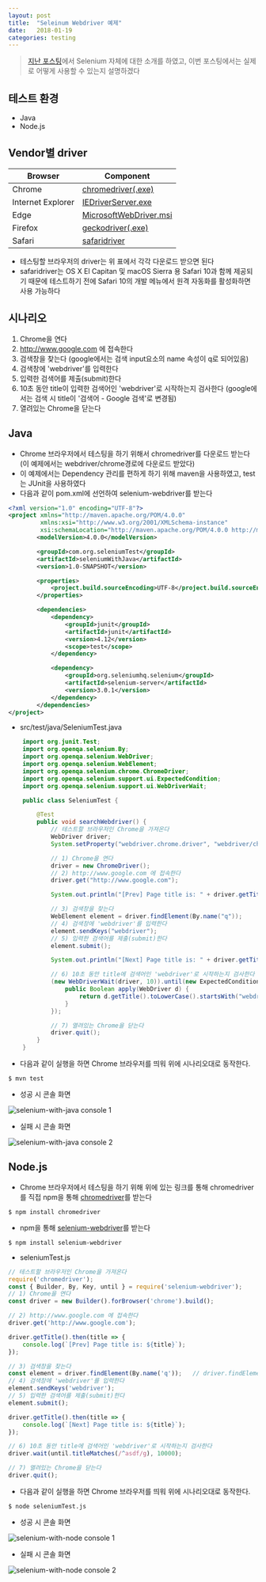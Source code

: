 ```yaml
---
layout: post
title:  "Seleinum Webdriver 예제"
date:   2018-01-19
categories: testing
---
```


> [지난 포스팅](https://github.com/pinkstarfish/pinkstarfish.github.io/blob/master/posts/testing/2018/01/10/what-is-selenium-webdriver.md)에서 Selenium 자체에 대한 소개를 하였고, 이번 포스팅에서는 실제로 어떻게 사용할 수 있는지 설명하겠다

## 테스트 환경
* Java
* Node.js

## Vendor별 driver

|Browser|Component|
|-------|---------|
|Chrome|[chromedriver(.exe)](http://chromedriver.storage.googleapis.com/index.html)|
|Internet Explorer|[IEDriverServer.exe](http://selenium-release.storage.googleapis.com/index.html)|
|Edge|[MicrosoftWebDriver.msi](https://developer.microsoft.com/en-us/microsoft-edge/tools/webdriver/)|
|Firefox|[geckodriver(.exe)](https://github.com/mozilla/geckodriver/releases/)|
|Safari|[safaridriver](https://developer.apple.com/library/content/releasenotes/General/WhatsNewInSafari/Articles/Safari_10_0.html#//apple_ref/doc/uid/TP40014305-CH11-DontLinkElementID_28)|

* 테스팅할 브라우저의 driver는 위 표에서 각각 다운로드 받으면 된다
* safaridriver는 OS X El Capitan 및 macOS Sierra 용 Safari 10과 함께 제공되기 때문에 테스트하기 전에 Safari 10의 개발 메뉴에서 원격 자동화를 활성화하면 사용 가능하다

## 시나리오
1. Chrome을 연다
1. http://www.google.com 에 접속한다
1. 검색창을 찾는다 (google에서는 검색 input요소의 name 속성이 q로 되어있음)
1. 검색창에 'webdriver'를 입력한다
1. 입력한 검색어를 제출(submit)한다
1. 10초 동안 title이 입력한 검색어인 'webdriver'로 시작하는지 검사한다 (google에서는 검색 시 title이 '검색어 - Google 검색'로 변경됨)
1. 열려있는 Chrome을 닫는다

## Java
* Chrome 브라우저에서 테스팅을 하기 위해서 chromedriver를 다운로드 받는다 (이 예제에서는 webdriver/chrome경로에 다운로드 받았다)
* 이 예제에서는 Dependency 관리를 편하게 하기 위해 maven을 사용하였고, test는 JUnit을 사용하였다
* 다음과 같이 pom.xml에 선언하여 selenium-webdriver를 받는다

```xml
<?xml version="1.0" encoding="UTF-8"?>
<project xmlns="http://maven.apache.org/POM/4.0.0"
         xmlns:xsi="http://www.w3.org/2001/XMLSchema-instance"
         xsi:schemaLocation="http://maven.apache.org/POM/4.0.0 http://maven.apache.org/xsd/maven-4.0.0.xsd">
        <modelVersion>4.0.0</modelVersion>

        <groupId>com.org.seleniumTest</groupId>
        <artifactId>seleniumWithJava</artifactId>
        <version>1.0-SNAPSHOT</version>

        <properties>
            <project.build.sourceEncoding>UTF-8</project.build.sourceEncoding>
        </properties>

        <dependencies>
            <dependency>
                <groupId>junit</groupId>
                <artifactId>junit</artifactId>
                <version>4.12</version>
                <scope>test</scope>
            </dependency>

            <dependency>
                <groupId>org.seleniumhq.selenium</groupId>
                <artifactId>selenium-server</artifactId>
                <version>3.0.1</version>
            </dependency>
        </dependencies>
</project>
```
* src/test/java/SeleniumTest.java
```java
    import org.junit.Test;
    import org.openqa.selenium.By;
    import org.openqa.selenium.WebDriver;
    import org.openqa.selenium.WebElement;
    import org.openqa.selenium.chrome.ChromeDriver;
    import org.openqa.selenium.support.ui.ExpectedCondition;
    import org.openqa.selenium.support.ui.WebDriverWait;

    public class SeleniumTest {

        @Test
        public void searchWebdriver() {
            // 테스트할 브라우저인 Chrome을 가져온다
            WebDriver driver;
            System.setProperty("webdriver.chrome.driver", "webdriver/chrome/chromedriver");

            // 1) Chrome을 연다
            driver = new ChromeDriver();
            // 2) http://www.google.com 에 접속한다
            driver.get("http://www.google.com");

            System.out.println("[Prev] Page title is: " + driver.getTitle());

            // 3) 검색창을 찾는다
            WebElement element = driver.findElement(By.name("q"));
            // 4) 검색창에 'webdriver'를 입력한다
            element.sendKeys("webdriver");
            // 5) 입력한 검색어를 제출(submit)한다
            element.submit();

            System.out.println("[Next] Page title is: " + driver.getTitle());

            // 6) 10초 동안 title에 검색어인 'webdriver'로 시작하는지 검사한다
            (new WebDriverWait(driver, 10)).until(new ExpectedCondition<Boolean>() {
                public Boolean apply(WebDriver d) {
                    return d.getTitle().toLowerCase().startsWith("webdriver");
                }
            });

            // 7) 열려있는 Chrome을 닫는다
            driver.quit();
        }
    }
```
* 다음과 같이 실행을 하면 Chrome 브라우저를 띄워 위에 시나리오대로 동작한다.
```
$ mvn test
```
* 성공 시 콘솔 화면

![selenium-with-java console 1](/assets/img/testing/selenium-with-java.1.png)

* 실패 시 콘솔 화면

![selenium-with-java console 2](/assets/img/testing/selenium-with-java.2.png)


## Node.js
* Chrome 브라우저에서 테스팅을 하기 위해 위에 있는 링크를 통해 chromedriver를 직접 npm을 통해 [chromedriver](https://www.npmjs.com/package/chromedriver)를 받는다
```
$ npm install chromedriver
```
* npm을 통해 [selenium-webdriver](https://www.npmjs.com/package/selenium-webdriver)를 받는다
```
$ npm install selenium-webdriver
```
* seleniumTest.js

```javascript
// 테스트할 브라우저인 Chrome을 가져온다
require('chromedriver');
const { Builder, By, Key, until } = require('selenium-webdriver');
// 1) Chrome을 연다
const driver = new Builder().forBrowser('chrome').build();

// 2) http://www.google.com 에 접속한다
driver.get('http://www.google.com');

driver.getTitle().then(title => {
    console.log(`[Prev] Page title is: ${title}`);
});

// 3) 검색창을 찾는다
const element = driver.findElement(By.name('q'));   // driver.findElement(By.name('q')).sendKeys('webdriver', Key.RETURN); 와 동일
// 4) 검색창에 'webdriver'를 입력한다
element.sendKeys('webdriver');
// 5) 입력한 검색어를 제출(submit)한다
element.submit();

driver.getTitle().then(title => {
    console.log(`[Next] Page title is: ${title}`);
});

// 6) 10초 동안 title에 검색어인 'webdriver'로 시작하는지 검사한다
driver.wait(until.titleMatches(/^asdf/g), 10000);

// 7) 열려있는 Chrome을 닫는다
driver.quit();

```

* 다음과 같이 실행을 하면 Chrome 브라우저를 띄워 위에 시나리오대로 동작한다.
```
$ node seleniumTest.js
```
* 성공 시 콘솔 화면

![selenium-with-node console 1](/assets/img/testing/selenium-with-node.1.png)

* 실패 시 콘솔 화면

![selenium-with-node console 2](/assets/img/testing/selenium-with-node.2.png)

